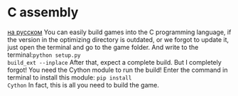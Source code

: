 # C assembly
[на русском]()
You can easily build games into the C programming language, if the version in the optimizing directory is outdated, or we forgot to update it, just open the terminal and go to the game folder. And write to the terminal:<code>python setup.py build_ext --inplace</code>
After that, expect a complete build. But I completely forgot! You need the Cython module to run the build! Enter the command in terminal to install this module: <code>pip install Cython</code>
In fact, this is all you need to build the game.
